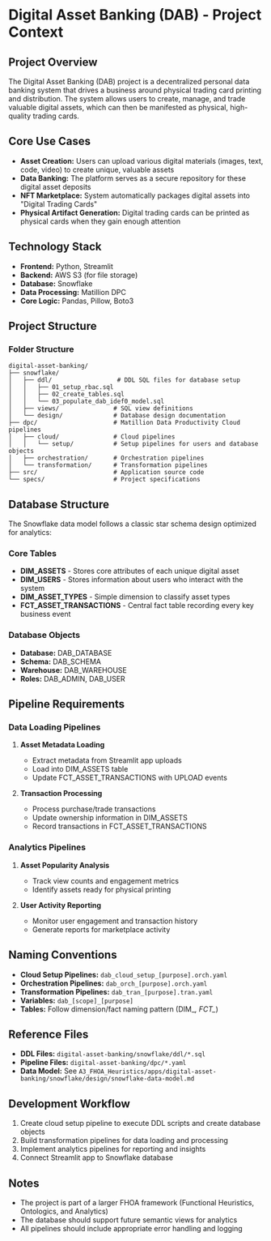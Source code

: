 # Digital Asset Banking (DAB) - Project Context

## Project Overview

The Digital Asset Banking (DAB) project is a decentralized personal data banking system that drives a business around physical trading card printing and distribution. The system allows users to create, manage, and trade valuable digital assets, which can then be manifested as physical, high-quality trading cards.

## Core Use Cases

* **Asset Creation:** Users can upload various digital materials (images, text, code, video) to create unique, valuable assets
* **Data Banking:** The platform serves as a secure repository for these digital asset deposits
* **NFT Marketplace:** System automatically packages digital assets into "Digital Trading Cards"
* **Physical Artifact Generation:** Digital trading cards can be printed as physical cards when they gain enough attention

## Technology Stack

* **Frontend:** Python, Streamlit
* **Backend:** AWS S3 (for file storage)
* **Database:** Snowflake
* **Data Processing:** Matillion DPC
* **Core Logic:** Pandas, Pillow, Boto3

## Project Structure

### Folder Structure

```
digital-asset-banking/
├── snowflake/
│   ├── ddl/                  # DDL SQL files for database setup
│   │   ├── 01_setup_rbac.sql
│   │   ├── 02_create_tables.sql
│   │   └── 03_populate_dab_idef0_model.sql
│   ├── views/               # SQL view definitions
│   └── design/              # Database design documentation
├── dpc/                     # Matillion Data Productivity Cloud pipelines
│   ├── cloud/               # Cloud pipelines
│   │   └── setup/           # Setup pipelines for users and database objects
│   ├── orchestration/       # Orchestration pipelines
│   └── transformation/      # Transformation pipelines
├── src/                     # Application source code
└── specs/                   # Project specifications
```

## Database Structure

The Snowflake data model follows a classic star schema design optimized for analytics:

### Core Tables

* **DIM_ASSETS** - Stores core attributes of each unique digital asset
* **DIM_USERS** - Stores information about users who interact with the system
* **DIM_ASSET_TYPES** - Simple dimension to classify asset types
* **FCT_ASSET_TRANSACTIONS** - Central fact table recording every key business event

### Database Objects

* **Database:** DAB_DATABASE
* **Schema:** DAB_SCHEMA
* **Warehouse:** DAB_WAREHOUSE
* **Roles:** DAB_ADMIN, DAB_USER

## Pipeline Requirements

### Data Loading Pipelines

1. **Asset Metadata Loading**
   * Extract metadata from Streamlit app uploads
   * Load into DIM_ASSETS table
   * Update FCT_ASSET_TRANSACTIONS with UPLOAD events

2. **Transaction Processing**
   * Process purchase/trade transactions
   * Update ownership information in DIM_ASSETS
   * Record transactions in FCT_ASSET_TRANSACTIONS

### Analytics Pipelines

1. **Asset Popularity Analysis**
   * Track view counts and engagement metrics
   * Identify assets ready for physical printing

2. **User Activity Reporting**
   * Monitor user engagement and transaction history
   * Generate reports for marketplace activity

## Naming Conventions

* **Cloud Setup Pipelines:** `dab_cloud_setup_[purpose].orch.yaml`
* **Orchestration Pipelines:** `dab_orch_[purpose].orch.yaml`
* **Transformation Pipelines:** `dab_tran_[purpose].tran.yaml`
* **Variables:** `dab_[scope]_[purpose]`
* **Tables:** Follow dimension/fact naming pattern (DIM_*, FCT_*)

## Reference Files

* **DDL Files:** `digital-asset-banking/snowflake/ddl/*.sql`
* **Pipeline Files:** `digital-asset-banking/dpc/*.yaml`
* **Data Model:** See `A3_FHOA_Heuristics/apps/digital-asset-banking/snowflake/design/snowflake-data-model.md`

## Development Workflow

1. Create cloud setup pipeline to execute DDL scripts and create database objects
2. Build transformation pipelines for data loading and processing
3. Implement analytics pipelines for reporting and insights
4. Connect Streamlit app to Snowflake database

## Notes

* The project is part of a larger FHOA framework (Functional Heuristics, Ontologics, and Analytics)
* The database should support future semantic views for analytics
* All pipelines should include appropriate error handling and logging
